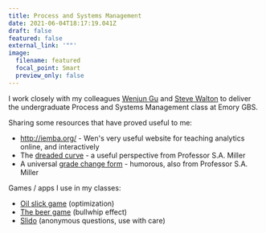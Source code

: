 ```yaml
---
title: Process and Systems Management
date: 2021-06-04T18:17:19.041Z
draft: false
featured: false
external_link: '""'
image:
  filename: featured
  focal_point: Smart
  preview_only: false
---
```

I work closely with my colleagues [Wenjun Gu](https://goizueta.emory.edu/faculty/profiles/wen-gu) and [Steve Walton](https://goizueta.emory.edu/faculty/profiles/steve-walton) to deliver the undergraduate Process and Systems Management class at Emory GBS. 

Sharing some resources that have proved useful to me:

* <http://iemba.org/> - Wen's very useful website for teaching analytics online, and interactively
* The [dreaded curve](https://academics.hamilton.edu/biology/smiller/curve.html) - a useful perspective from Professor S.A. Miller
* A universal [grade change form](https://academics.hamilton.edu/biology/smiller/GradeChangeForm.html) - humorous, also from Professor S.A. Miller

Games / apps I use in my classes:
* [Oil slick game](https://medium.com/opex-analytics/game-guide-how-to-teach-the-slick-oil-distribution-game-4c24a34e0d63) (optimization)
* [The beer game](https://bgapp.co/) (bullwhip effect)
* [Slido](https://www.sli.do/) (anonymous questions, use with care)


